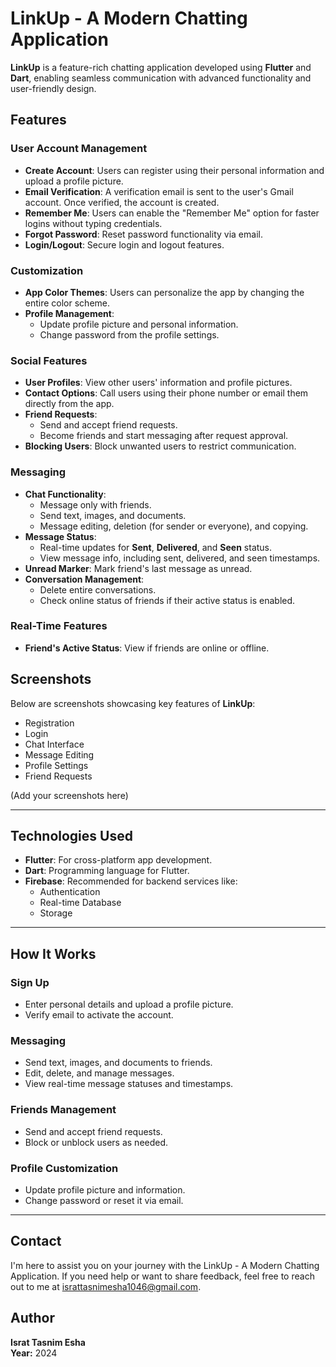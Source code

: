 # LinkUp - A Modern Chatting Application

**LinkUp** is a feature-rich chatting application developed using **Flutter** and **Dart**, enabling seamless communication with advanced functionality and user-friendly design.

## Features

### User Account Management
- **Create Account**: Users can register using their personal information and upload a profile picture.
- **Email Verification**: A verification email is sent to the user's Gmail account. Once verified, the account is created.
- **Remember Me**: Users can enable the "Remember Me" option for faster logins without typing credentials.
- **Forgot Password**: Reset password functionality via email.
- **Login/Logout**: Secure login and logout features.

### Customization
- **App Color Themes**: Users can personalize the app by changing the entire color scheme.
- **Profile Management**: 
  - Update profile picture and personal information.
  - Change password from the profile settings.

### Social Features
- **User Profiles**: View other users' information and profile pictures.
- **Contact Options**: Call users using their phone number or email them directly from the app.
- **Friend Requests**:
  - Send and accept friend requests.
  - Become friends and start messaging after request approval.
- **Blocking Users**: Block unwanted users to restrict communication.

### Messaging
- **Chat Functionality**:
  - Message only with friends.
  - Send text, images, and documents.
  - Message editing, deletion (for sender or everyone), and copying.
- **Message Status**:
  - Real-time updates for **Sent**, **Delivered**, and **Seen** status.
  - View message info, including sent, delivered, and seen timestamps.
- **Unread Marker**: Mark friend's last message as unread.
- **Conversation Management**:
  - Delete entire conversations.
  - Check online status of friends if their active status is enabled.

### Real-Time Features
- **Friend's Active Status**: View if friends are online or offline.

## Screenshots

Below are screenshots showcasing key features of **LinkUp**:
- Registration
- Login
- Chat Interface
- Message Editing
- Profile Settings
- Friend Requests

(Add your screenshots here)

---

## Technologies Used

- **Flutter**: For cross-platform app development.
- **Dart**: Programming language for Flutter.
- **Firebase**: Recommended for backend services like:
  - Authentication
  - Real-time Database
  - Storage

---

## How It Works

### Sign Up
- Enter personal details and upload a profile picture.
- Verify email to activate the account.

### Messaging
- Send text, images, and documents to friends.
- Edit, delete, and manage messages.
- View real-time message statuses and timestamps.

### Friends Management
- Send and accept friend requests.
- Block or unblock users as needed.

### Profile Customization
- Update profile picture and information.
- Change password or reset it via email.

---

## Contact

I'm here to assist you on your journey with the LinkUp - A Modern Chatting Application. If you need help or want to share feedback, feel free to reach out to me at [israttasnimesha1046@gmail.com](mailto:israttasnimesha1046@gmail.com).

## Author

**Israt Tasnim Esha**  
**Year:** 2024
